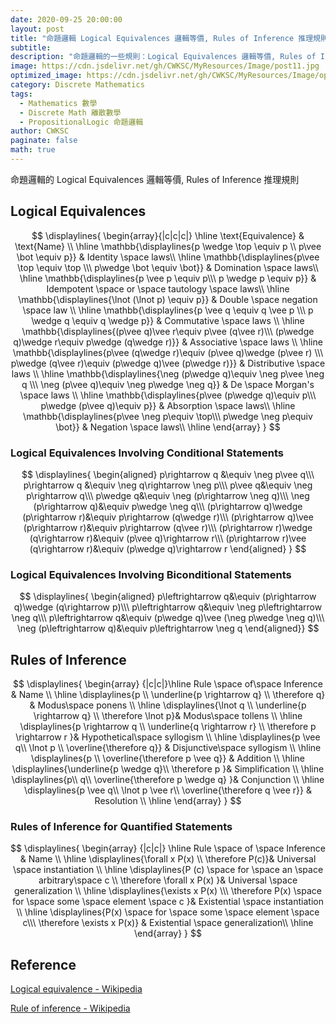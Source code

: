 ```yaml
---
date: 2020-09-25 20:00:00
layout: post
title: "命題邏輯 Logical Equivalences 邏輯等價, Rules of Inference 推理規則"
subtitle: 
description: "命題邏輯的一些規則：Logical Equivalences 邏輯等價, Rules of Inference 推理規則"
image: https://cdn.jsdelivr.net/gh/CWKSC/MyResources/Image/post11.jpg
optimized_image: https://cdn.jsdelivr.net/gh/CWKSC/MyResources/Image/optimized/post11_opt.jpg
category: Discrete Mathematics
tags: 
  - Mathematics 數學
  - Discrete Math 離散數學
  - PropositionalLogic 命題邏輯
author: CWKSC
paginate: false
math: true
---
```


命題邏輯的 Logical Equivalences 邏輯等價, Rules of Inference 推理規則

## Logical Equivalences

$$
\displaylines{
\begin{array}{|c|c|c|}
\hline
  \text{Equivalence} & \text{Name} \\ 
\hline
   \mathbb{\displaylines{p \wedge \top \equiv p \\
p\vee \bot \equiv p}} & Identity \space laws\\
\hline
   \mathbb{\displaylines{p\vee \top \equiv \top \\\
p\wedge \bot \equiv \bot}} & Domination \space laws\\
\hline
   \mathbb{\displaylines{p \vee p \equiv p\\\
p \wedge p \equiv p}} & Idempotent \space or \space tautology \space laws\\ 
\hline
   \mathbb{\displaylines{\lnot (\lnot p) \equiv p}} & Double \space negation \space law \\
\hline
   \mathbb{\displaylines{p \vee q \equiv q \vee p \\\
p \wedge q \equiv q \wedge p}} & Commutative \space laws \\
\hline
   \mathbb{\displaylines{(p\vee q)\vee r\equiv p\vee (q\vee r)\\\
(p\wedge q)\wedge r\equiv p\wedge (q\wedge r)}} & Associative \space laws \\ 
\hline
   \mathbb{\displaylines{p\vee (q\wedge r)\equiv (p\vee q)\wedge (p\vee r) \\\
p\wedge (q\vee r)\equiv (p\wedge q)\vee (p\wedge r)}} & Distributive \space laws \\ 
\hline
    \mathbb{\displaylines{\neg (p\wedge q)\equiv \neg p\vee \neg q \\\
\neg (p\vee q)\equiv \neg p\wedge \neg q}} & De \space Morgan's \space laws \\
\hline
    \mathbb{\displaylines{p\vee (p\wedge q)\equiv p\\\
p\wedge (p\vee q)\equiv p}} & Absorption \space laws\\
\hline
    \mathbb{\displaylines{p\vee \neg p\equiv \top\\\
p\wedge \neg p\equiv \bot}} & Negation \space laws\\
    \hline
\end{array}
}
$$

### Logical Equivalences Involving Conditional Statements

$$
\displaylines{
\begin{aligned}
p\rightarrow q &\equiv \neg p\vee q\\\
p\rightarrow q &\equiv \neg q\rightarrow \neg p\\\
p\vee q&\equiv \neg p\rightarrow q\\\
p\wedge q&\equiv \neg (p\rightarrow \neg q)\\\
\neg (p\rightarrow q)&\equiv p\wedge \neg q\\\
(p\rightarrow q)\wedge (p\rightarrow r)&\equiv p\rightarrow (q\wedge r)\\\
(p\rightarrow q)\vee (p\rightarrow r)&\equiv p\rightarrow (q\vee r)\\\
(p\rightarrow r)\wedge (q\rightarrow r)&\equiv (p\vee q)\rightarrow r\\\
(p\rightarrow r)\vee (q\rightarrow r)&\equiv (p\wedge q)\rightarrow r
\end{aligned}
}
$$

### Logical Equivalences Involving Biconditional Statements

$$
\displaylines{
\begin{aligned}
p\leftrightarrow  q&\equiv (p\rightarrow q)\wedge (q\rightarrow p)\\\
p\leftrightarrow  q&\equiv \neg p\leftrightarrow  \neg q\\\
p\leftrightarrow  q&\equiv (p\wedge q)\vee (\neg p\wedge \neg q)\\\
\neg (p\leftrightarrow  q)&\equiv p\leftrightarrow  \neg q
\end{aligned}}
$$

## Rules of Inference

$$
\displaylines{
\begin{array} {|c|c|}\hline Rule \space of\space Inference & Name \\ 
\hline 
\displaylines{p \\ \underline{p \rightarrow q} \\ \therefore q} & Modus\space ponens \\ 
\hline 
\displaylines{\lnot q \\ \underline{p \rightarrow q} \\ \therefore \lnot p}& Modus\space tollens \\ 
\hline 
\displaylines{p \rightarrow q \\ \underline{q \rightarrow r} \\ \therefore p \rightarrow r }& Hypothetical\space syllogism \\ 
\hline
\displaylines{p \vee q\\ \lnot p \\ \overline{\therefore q}} & Disjunctive\space syllogism \\ 
\hline 
\displaylines{p \\ \overline{\therefore p \vee q}} & Addition \\ 
\hline
\displaylines{\underline{p \wedge q}\\ \therefore p }& Simplification \\ 
\hline 
\displaylines{p\\ q\\ \overline{\therefore p \wedge q} }& Conjunction \\
\hline 
\displaylines{p \vee q\\ \lnot p \vee r\\ \overline{\therefore q \vee r}} & Resolution \\ \hline
\end{array}
}
$$

### Rules of Inference for Quantified Statements

$$
\displaylines{
\begin{array} {|c|c|}
\hline 
Rule \space of \space Inference & Name \\ 
\hline 
\displaylines{\forall x P(x) \\ \therefore P(c)}& Universal \space instantiation \\
\hline 
\displaylines{P (c) \space for \space an \space arbitrary\space c \\ \therefore \forall x P(x) }& Universal \space generalization \\
\hline
\displaylines{\exists x P(x) \\\ \therefore P(x) \space for \space some \space element \space c }& Existential \space instantiation \\
\hline 
\displaylines{P(x) \space for \space some \space element \space c\\\ \therefore \exists x P(x)} & Existential \space generalization\\
\hline
\end{array}
}
$$

## Reference

[Logical equivalence - Wikipedia](https://en.wikipedia.org/wiki/Logical_equivalence)

[Rule of inference - Wikipedia](https://en.wikipedia.org/wiki/Rule_of_inference)